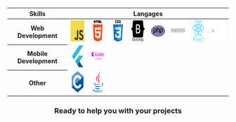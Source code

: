 <table>
  <thead>
    <th>Skills</th>
    <th colspan=8>Langages</th>
  </thead>
  <tr>
    <th>Web Development</th>
    <td>
        <img src="https://raw.githubusercontent.com/devicons/devicon/master/icons/javascript/javascript-original.svg" height="50" width="50">
    </td>
     <td>
        <img src="https://raw.githubusercontent.com/devicons/devicon/master/icons/html5/html5-original-wordmark.svg" height="50" width="50">
    </td>
    <td>
        <img src="https://raw.githubusercontent.com/devicons/devicon/master/icons/css3/css3-original-wordmark.svg" height="50" width="50">
    </td>
    <td>
        <img src="https://raw.githubusercontent.com/devicons/devicon/master/icons/bootstrap/bootstrap-plain-wordmark.svg" height="50" width="50">
    </td> 
     <td>
        <img src="https://github.com/devicons/devicon/blob/master/icons/php/php-original.svg" height="50" width="50">
    </td> 
    <td>
        <img src="https://github.com/devicons/devicon/blob/master/icons/express/express-original-wordmark.svg" height="50" width="50">
    </td> 
    <td>
        <img src="https://github.com/devicons/devicon/blob/master/icons/react/react-original-wordmark.svg" height="50" width="50">
    </td> 
    <td>
        <img src="https://github.com/devicons/devicon/blob/master/icons/tailwindcss/tailwindcss-original-wordmark.svg" height="50" width="50">
    </td> 
  </tr>
   <tr>
    <th>Mobile Development</th>
    <td>
        <img src="https://github.com/devicons/devicon/blob/master/icons/flutter/flutter-original.svg" height="50" width="50">
    </td>
      <td>
        <img src="https://github.com/devicons/devicon/blob/master/icons/kotlin/kotlin-plain-wordmark.svg" height="50" width="50">
    </td>
     <td colspan=6>
    </td>
  </tr>
   <tr>
    <th>Other</th>
    <td>
        <img src="https://github.com/devicons/devicon/blob/master/icons/c/c-original.svg" height="50" width="50">
    </td>
     <td>
        <img src="https://github.com/devicons/devicon/blob/master/icons/java/java-original.svg" height="50" width="50">
    </td>
     <td colspan=6>
    </td>
  </tr>
</table>

<h3 align="center">Ready to help you with your projects</h3>
